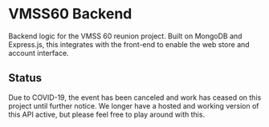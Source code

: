 # VMSS60 Backend
Backend logic for the VMSS 60 reunion project. Built on MongoDB and Express.js, this integrates with the front-end to enable the web store and account interface.

## Status
Due to COVID-19, the event has been canceled and work has ceased on this project until further notice. We longer have a hosted and working version of this API active, but please feel free to play around with this.
